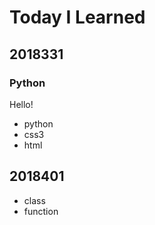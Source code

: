 # Today I Learned

## 2018331

### Python
Hello! 

- python
- css3
- html



## 2018401
* class
* function
